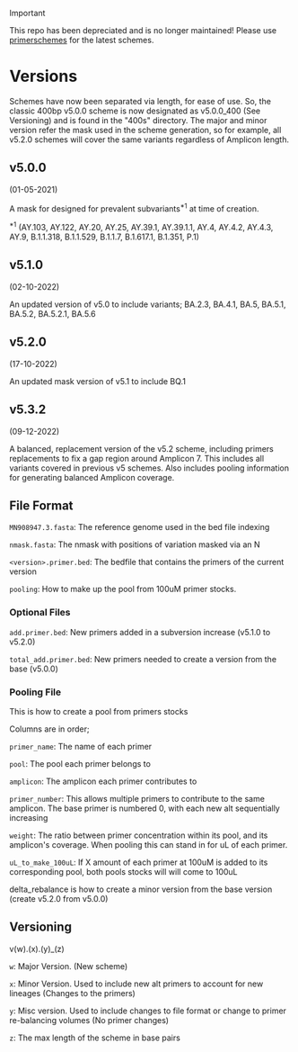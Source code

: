 > [!IMPORTANT]
> This repo has been depreciated and is no longer maintained! Please use [primerschemes](https://github.com/quick-lab/primerschemes) for the latest schemes. 

# Versions

Schemes have now been separated via length, for ease of use. So, the classic 400bp v5.0.0 scheme is now designated as v5.0.0_400 (See Versioning) and is found in the "400s" directory. The major and minor version refer the mask used in the scheme generation, so for example, all v5.2.0 schemes will cover the same variants regardless of Amplicon length.

## v5.0.0

(01-05-2021)

A mask for designed for prevalent subvariants<sup>\*1</sup> at time of creation.

<sup>\*1</sup> (AY.103, AY.122, AY.20, AY.25, AY.39.1, AY.39.1.1, AY.4, AY.4.2, AY.4.3, AY.9, B.1.1.318, B.1.1.529, B.1.1.7, B.1.617.1, B.1.351, P.1)

## v5.1.0

(02-10-2022)

An updated version of v5.0 to include variants; BA.2.3, BA.4.1, BA.5, BA.5.1, BA.5.2, BA.5.2.1, BA.5.6

## v5.2.0

(17-10-2022)

An updated mask version of v5.1 to include BQ.1

## v5.3.2

(09-12-2022)

A balanced, replacement version of the v5.2 scheme, including primers replacements to fix a gap region around Amplicon 7. This includes all variants covered in previous v5 schemes. Also includes pooling information for generating balanced Amplicon coverage.

## File Format

`MN908947.3.fasta`: The reference genome used in the bed file indexing

`nmask.fasta`: The nmask with positions of variation masked via an N

`<version>.primer.bed`: The bedfile that contains the primers of the current version

`pooling`: How to make up the pool from 100uM primer stocks.

### Optional Files

`add.primer.bed`: New primers added in a subversion increase (v5.1.0 to v5.2.0)

`total_add.primer.bed`: New primers needed to create a version from the base (v5.0.0)

### Pooling File

This is how to create a pool from primers stocks

Columns are in order;

`primer_name`: The name of each primer

`pool`: The pool each primer belongs to

`amplicon`: The amplicon each primer contributes to

`primer_number`: This allows multiple primers to contribute to the same amplicon. The base primer is numbered 0, with each new alt sequentially increasing

`weight`: The ratio between primer concentration within its pool, and its amplicon's coverage. When pooling this can stand in for uL of each primer.

`uL_to_make_100uL`: If X amount of each primer at 100uM is added to its corresponding pool, both pools stocks will will come to 100uL

delta_rebalance is how to create a minor version from the base version (create v5.2.0 from v5.0.0)

## Versioning

v(w).(x).(y)\_(z)

`w`: Major Version. (New scheme)

`x`: Minor Version. Used to include new alt primers to account for new lineages (Changes to the primers)

`y`: Misc version. Used to include changes to file format or change to primer re-balancing volumes (No primer changes)

`z`: The max length of the scheme in base pairs
